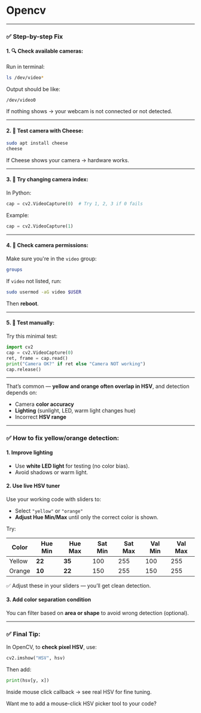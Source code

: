 # Opencv



---

### ✅ Step-by-step Fix

#### 1. 🔍 Check available cameras:

Run in terminal:

```bash
ls /dev/video*
```

Output should be like:

```
/dev/video0
```

If nothing shows → your webcam is not connected or not detected.

---

#### 2. 🎥 Test camera with Cheese:

```bash
sudo apt install cheese
cheese
```

If Cheese shows your camera → hardware works.

---

#### 3. 🔁 Try changing camera index:

In Python:

```python
cap = cv2.VideoCapture(0)  # Try 1, 2, 3 if 0 fails
```

Example:

```python
cap = cv2.VideoCapture(1)
```

---

#### 4. 🔐 Check camera permissions:

Make sure you're in the `video` group:

```bash
groups
```

If `video` not listed, run:

```bash
sudo usermod -aG video $USER
```

Then **reboot**.

---

#### 5. 🧪 Test manually:

Try this minimal test:

```python
import cv2
cap = cv2.VideoCapture(0)
ret, frame = cap.read()
print("Camera OK?" if ret else "Camera NOT working")
cap.release()
```

---







That’s common — **yellow and orange often overlap in HSV**, and detection depends on:

* Camera **color accuracy**
* **Lighting** (sunlight, LED, warm light changes hue)
* Incorrect **HSV range**

---

### ✅ How to fix yellow/orange detection:

#### 1. **Improve lighting**

* Use **white LED light** for testing (no color bias).
* Avoid shadows or warm light.

#### 2. **Use live HSV tuner**

Use your working code with sliders to:

* Select `"yellow"` or `"orange"`
* **Adjust Hue Min/Max** until only the correct color is shown.

Try:

| Color  | Hue Min | Hue Max | Sat Min | Sat Max | Val Min | Val Max |
| ------ | ------- | ------- | ------- | ------- | ------- | ------- |
| Yellow | **22**  | **35**  | 100     | 255     | 100     | 255     |
| Orange | **10**  | **22**  | 150     | 255     | 150     | 255     |

✅ Adjust these in your sliders — you’ll get clean detection.

#### 3. **Add color separation condition**

You can filter based on **area or shape** to avoid wrong detection (optional).

---

### ✅ Final Tip:

In OpenCV, to **check pixel HSV**, use:

```python
cv2.imshow("HSV", hsv)
```

Then add:

```python
print(hsv[y, x])
```

Inside mouse click callback → see real HSV for fine tuning.

Want me to add a mouse-click HSV picker tool to your code?


